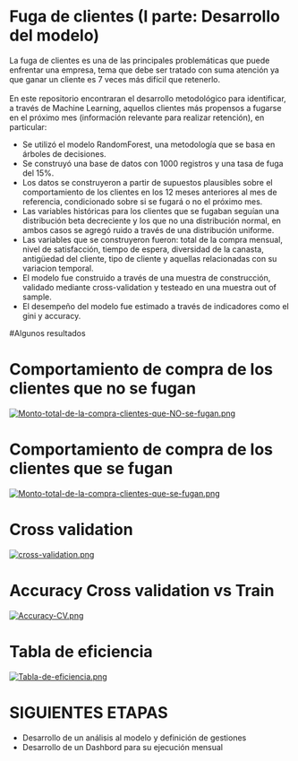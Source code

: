 # Fuga de clientes (I parte: Desarrollo del modelo)

La fuga de clientes es una de las principales problemáticas que puede enfrentar una empresa, tema que debe ser tratado con suma atención ya que ganar un cliente es 7 veces más difícil que retenerlo.\
\
En este repositorio encontraran el desarrollo metodológico para identificar, a través de Machine Learning, aquellos clientes más propensos a fugarse en el próximo mes (información relevante para realizar retención), en particular:

* Se utilizó el modelo RandomForest, una metodología que se basa en árboles de decisiones.
* Se construyó una base de datos con 1000 registros y una tasa de fuga del 15%.
* Los datos se construyeron a partir de supuestos plausibles sobre el comportamiento de los clientes en los 12 meses anteriores al mes de referencia, condicionado sobre si se fugará o no el próximo mes.
* Las variables históricas para los clientes que se fugaban seguían una distribución beta decreciente y los que no una distribución normal, en ambos casos se agregó ruido a través de una distribución uniforme.
* Las variables que se construyeron fueron: total de la compra mensual, nivel de satisfacción, tiempo de espera, diversidad de la canasta, antigüedad del cliente, tipo de cliente y aquellas relacionadas con su variacion temporal.
* El modelo fue construido a través de una muestra de construcción, validado mediante cross-validation y testeado en una muestra out of sample.
* El desempeño del modelo fue estimado a través de indicadores como el gini y accuracy.

#Algunos resultados

# Comportamiento de compra de los clientes que no se fugan
[![Monto-total-de-la-compra-clientes-que-NO-se-fugan.png](https://i.postimg.cc/yxpcTksh/Monto-total-de-la-compra-clientes-que-NO-se-fugan.png)](https://postimg.cc/4HtYf4Kn)

# Comportamiento de compra de los clientes que se fugan 
[![Monto-total-de-la-compra-clientes-que-se-fugan.png](https://i.postimg.cc/nV34xwBs/Monto-total-de-la-compra-clientes-que-se-fugan.png)](https://postimg.cc/w3syc2WH)

# Cross validation
[![cross-validation.png](https://i.postimg.cc/GpfRrKMk/cross-validation.png)](https://postimg.cc/kVWzvQP4)

# Accuracy Cross validation vs Train
[![Accuracy-CV.png](https://i.postimg.cc/9f02vKBm/Accuracy-CV.png)](https://postimg.cc/DS9RGCDH)


# Tabla de eficiencia
[![Tabla-de-eficiencia.png](https://i.postimg.cc/nhF5SW43/Tabla-de-eficiencia.png)](https://postimg.cc/mtn8t869)

# SIGUIENTES ETAPAS
* Desarrollo de un análisis al modelo y definición de gestiones
* Desarrollo de un Dashbord para su ejecución mensual
